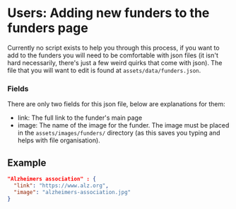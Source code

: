 # Users: Adding new funders to the funders page

Currently no script exists to help you through this process, if you want to
add to the funders you will need to be comfortable with json files (it isn't
hard necessarily, there's just a few weird quirks that come with json). The
file that you will want to edit is found at `assets/data/funders.json`.

### Fields

There are only two fields for this json file, below are explanations for them:

- link: The full link to the funder's main page
- image: The name of the image for the funder. The image must be placed in the
  `assets/images/funders/` directory (as this saves you typing and helps with
  file organisation).

## Example

```json
"Alzheimers association" : {
  "link": "https://www.alz.org",
  "image": "alzheimers-association.jpg"
}
```
